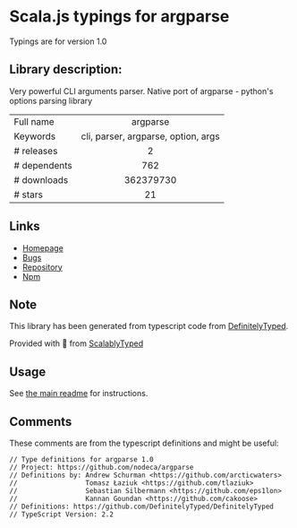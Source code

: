 
# Scala.js typings for argparse

Typings are for version 1.0

## Library description:
Very powerful CLI arguments parser. Native port of argparse - python's options parsing library

|                    |                 |
| ------------------ | :-------------: |
| Full name          | argparse |
| Keywords           | cli, parser, argparse, option, args |
| # releases         | 2 |
| # dependents       | 762 |
| # downloads        | 362379730 |
| # stars            | 21 |

## Links
- [Homepage](https://github.com/nodeca/argparse#readme)
- [Bugs](https://github.com/nodeca/argparse/issues)
- [Repository](https://github.com/nodeca/argparse)
- [Npm](https://www.npmjs.com/package/argparse)
    


## Note
This library has been generated from typescript code from [DefinitelyTyped](https://definitelytyped.org).

Provided with :purple_heart: from [ScalablyTyped](https://github.com/oyvindberg/ScalablyTyped)

## Usage
See [the main readme](../../readme.md) for instructions.

## Comments

These comments are from the typescript definitions and might be useful:
```
// Type definitions for argparse 1.0
// Project: https://github.com/nodeca/argparse
// Definitions by: Andrew Schurman <https://github.com/arcticwaters>
//                 Tomasz Łaziuk <https://github.com/tlaziuk>
//                 Sebastian Silbermann <https://github.com/eps1lon>
//                 Kannan Goundan <https://github.com/cakoose>
// Definitions: https://github.com/DefinitelyTyped/DefinitelyTyped
// TypeScript Version: 2.2

```

